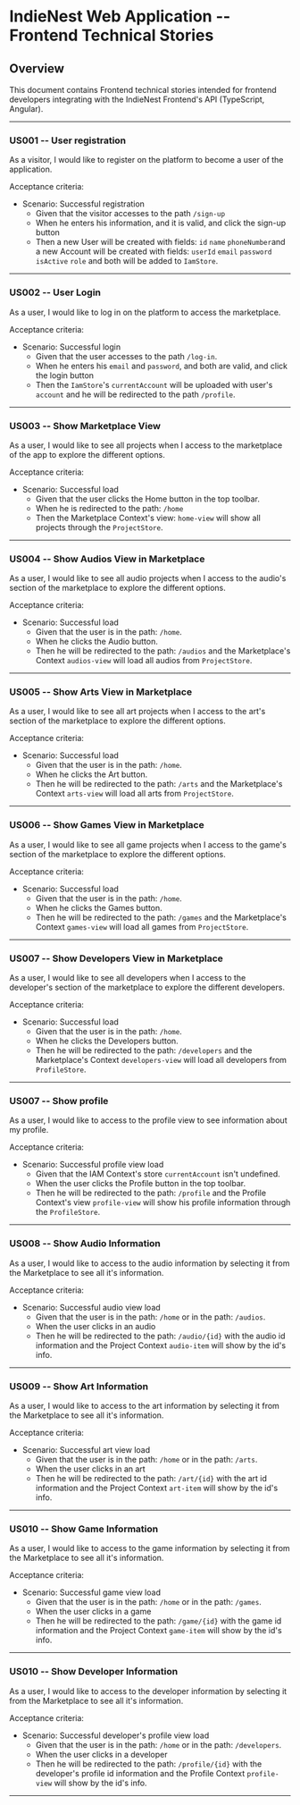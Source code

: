 # IndieNest Web Application -- Frontend Technical Stories

## Overview
This document contains Frontend technical stories
intended for frontend developers integrating
with the IndieNest Frontend's API (TypeScript, Angular).

---

### US001 -- User registration
As a visitor, I would like to register on the platform to become a user of the application.

Acceptance criteria:
- Scenario: Successful registration
  - Given that the visitor accesses to the path `/sign-up`
  - When he enters his information, and it is valid, and click the sign-up button
  - Then a new User will be created with fields: `id` `name` `phoneNumber`and a new Account will be created with fields: `userId` `email` `password` `isActive` `role` and both will be added to `IamStore`.

---

### US002 -- User Login
As a user, I would like to log in on the platform to access the marketplace.

Acceptance criteria:
- Scenario: Successful login
  - Given that the user accesses to the path `/log-in`.
  - When he enters his `email` and `password`, and both are valid, and click the login button
  - Then the `IamStore`'s `currentAccount` will be uploaded with user's `account` and he will be redirected to the path `/profile`.

---

### US003 -- Show Marketplace View
As a user, I would like to see all projects when I access to the marketplace of the app to explore the different options.

Acceptance criteria: 
- Scenario: Successful load
  - Given that the user clicks the Home button in the top toolbar.
  - When he is redirected to the path: `/home`
  - Then the Marketplace Context's view: `home-view` will show all projects through the `ProjectStore`.

---

### US004 -- Show Audios View in Marketplace
As a user, I would like to see all audio projects when I access to the audio's section of the marketplace to explore the different options.

Acceptance criteria:
- Scenario: Successful load
  - Given that the user is in the path: `/home`.
  - When he clicks the Audio button. 
  - Then he will be redirected to the path: `/audios` and the Marketplace's Context `audios-view` will load all audios from `ProjectStore`.

---

### US005 -- Show Arts View in Marketplace
As a user, I would like to see all art projects when I access to the art's section of the marketplace to explore the different options.

Acceptance criteria:
- Scenario: Successful load
  - Given that the user is in the path: `/home`.
  - When he clicks the Art button.
  - Then he will be redirected to the path: `/arts` and the Marketplace's Context `arts-view` will load all arts from `ProjectStore`.

---

### US006 -- Show Games View in Marketplace
As a user, I would like to see all game projects when I access to the game's section of the marketplace to explore the different options.

Acceptance criteria:
- Scenario: Successful load
  - Given that the user is in the path: `/home`.
  - When he clicks the Games button.
  - Then he will be redirected to the path: `/games` and the Marketplace's Context `games-view` will load all games from `ProjectStore`.

---

### US007 -- Show Developers View in Marketplace
As a user, I would like to see all developers when I access to the developer's section of the marketplace to explore the different developers.

Acceptance criteria:
- Scenario: Successful load
  - Given that the user is in the path: `/home`.
  - When he clicks the Developers button.
  - Then he will be redirected to the path: `/developers` and the Marketplace's Context `developers-view` will load all developers from `ProfileStore`.

---

### US007 -- Show profile 
As a user, I would like to access to the profile view to see information about my profile.

Acceptance criteria:
- Scenario: Successful profile view load
  - Given that the IAM Context's store `currentAccount` isn't undefined.
  - When the user clicks the Profile button in the top toolbar.
  - Then he will be redirected to the path: `/profile` and the Profile Context's view `profile-view` will show his profile information through the `ProfileStore`.

---

### US008 -- Show Audio Information 
As a user, I would like to access to the audio information by selecting it from the Marketplace to see all it's information.

Acceptance criteria:
- Scenario: Successful audio view load
  - Given that the user is in the path: `/home` or in the path: `/audios`.
  - When the user clicks in an audio
  - Then he will be redirected to the path: `/audio/{id}` with the audio id information and the Project Context `audio-item` will show by the id's info.

---

### US009 -- Show Art Information
As a user, I would like to access to the art information by selecting it from the Marketplace to see all it's information.

Acceptance criteria:
- Scenario: Successful art view load
  - Given that the user is in the path: `/home` or in the path: `/arts`.
  - When the user clicks in an art
  - Then he will be redirected to the path: `/art/{id}` with the art id information and the Project Context `art-item` will show by the id's info.

---

### US010 -- Show Game Information
As a user, I would like to access to the game information by selecting it from the Marketplace to see all it's information.

Acceptance criteria:
- Scenario: Successful game view load
  - Given that the user is in the path: `/home` or in the path: `/games`.
  - When the user clicks in a game
  - Then he will be redirected to the path: `/game/{id}` with the game id information and the Project Context `game-item` will show by the id's info.

---

### US010 -- Show Developer Information
As a user, I would like to access to the developer information by selecting it from the Marketplace to see all it's information.

Acceptance criteria:
- Scenario: Successful developer's profile view load
  - Given that the user is in the path: `/home` or in the path: `/developers`.
  - When the user clicks in a developer
  - Then he will be redirected to the path: `/profile/{id}` with the developer's profile id information and the Profile Context `profile-view` will show by the id's info.

---
